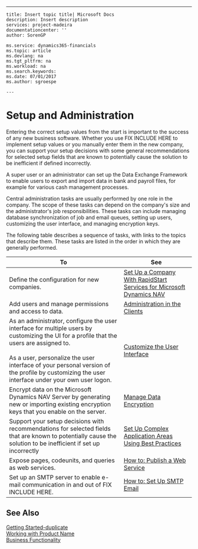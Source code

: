 ---
    title: Insert topic title| Microsoft Docs
    description: Insert description
    services: project-madeira
    documentationcenter: ''
    author: SorenGP

    ms.service: dynamics365-financials
    ms.topic: article
    ms.devlang: na
    ms.tgt_pltfrm: na
    ms.workload: na
    ms.search.keywords:
    ms.date: 07/01/2017
    ms.author: sgroespe

    ---
# Setup and Administration
Entering the correct setup values from the start is important to the success of any new business software. Whether you use FIX INCLUDE HERE<!--[!INCLUDE[rim](../Roles/includes/rim_md.md)] --> to implement setup values or you manually enter them in the new company, you can support your setup decisions with some general recommendations for selected setup fields that are known to potentially cause the solution to be inefficient if defined incorrectly.  
  
 A super user or an administrator can set up the Data Exchange Framework to enable users to export and import data in bank and payroll files, for example for various cash management processes.  
  
 Central administration tasks are usually performed by one role in the company. The scope of these tasks can depend on the company's size and the administrator's job responsibilities. These tasks can include managing database synchronization of job and email queues, setting up users, customizing the user interface, and managing encryption keys.  
  
 The following table describes a sequence of tasks, with links to the topics that describe them. These tasks are listed in the order in which they are generally performed.  
  
|**To**|**See**|  
|------------|-------------|  
|Define the configuration for new companies.|[Set Up a Company With RapidStart Services for Microsoft Dynamics NAV](../SetupAndAdministration/set-up-a-company-with-rapidstart-services-for-microsoft-dynamics-nav.md)|  
|Add users and manage permissions and access to data.|[Administration in the Clients](../SetupAndAdministration/administration-in-the-clients.md)|  
|As an administrator, configure the user interface for multiple users by customizing the UI for a profile that the users are assigned to.<br /><br /> As a user, personalize the user interface of your personal version of the profile by customizing the user interface under your own user logon.|[Customize the User Interface](../SetupAndAdministration/customize-the-user-interface.md)|  
|Encrypt data on the Microsoft Dynamics NAV Server by generating new or importing existing encryption keys that you enable on the server.|[Manage Data Encryption](../SetupAndAdministration/manage-data-encryption.md)|  
|Support your setup decisions with recommendations for selected fields that are known to potentially cause the solution to be inefficient if set up incorrectly|[Set Up Complex Application Areas Using Best Practices](../SetupAndAdministration/set-up-complex-application-areas-using-best-practices.md)|  
|Expose pages, codeunits, and queries as web services.|[How to: Publish a Web Service](../SetupAndAdministration/how-to-publish-a-web-service.md)|  
|Set up an SMTP server to enable e-mail communication in and out of FIX INCLUDE HERE<!--[!INCLUDE[dyn_nav](../ApplicationDesign/includes/dyn_nav_md.md)] -->.|[How to: Set Up SMTP Email](../BusinessFunctionality/Workflow/how-to-set-up-smtp-email.md)|  
  
## See Also  
 [Getting Started-duplicate](../GettingStarted/getting-started-duplicate.md)   
 [Working with Product Name](../WorkingWithDynamics/working-with-$-p_1-product-name-$-.md)   
 [Business Functionality](../Topic/Business%20Functionality.md)